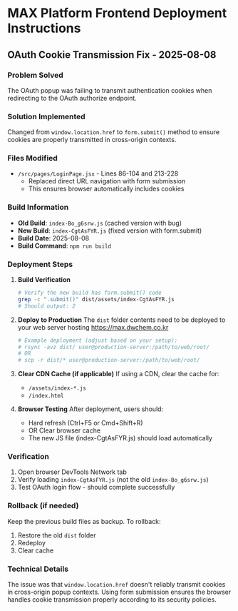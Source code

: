 # MAX Platform Frontend Deployment Instructions

## OAuth Cookie Transmission Fix - 2025-08-08

### Problem Solved
The OAuth popup was failing to transmit authentication cookies when redirecting to the OAuth authorize endpoint.

### Solution Implemented
Changed from `window.location.href` to `form.submit()` method to ensure cookies are properly transmitted in cross-origin contexts.

### Files Modified
- `/src/pages/LoginPage.jsx` - Lines 86-104 and 213-228
  - Replaced direct URL navigation with form submission
  - This ensures browser automatically includes cookies

### Build Information
- **Old Build**: `index-Bo_g6srw.js` (cached version with bug)
- **New Build**: `index-CgtAsFYR.js` (fixed version with form.submit)
- **Build Date**: 2025-08-08
- **Build Command**: `npm run build`

### Deployment Steps

1. **Build Verification**
   ```bash
   # Verify the new build has form.submit() code
   grep -c ".submit()" dist/assets/index-CgtAsFYR.js
   # Should output: 2
   ```

2. **Deploy to Production**
   The `dist` folder contents need to be deployed to your web server hosting https://max.dwchem.co.kr

   ```bash
   # Example deployment (adjust based on your setup):
   # rsync -avz dist/ user@production-server:/path/to/web/root/
   # OR
   # scp -r dist/* user@production-server:/path/to/web/root/
   ```

3. **Clear CDN Cache (if applicable)**
   If using a CDN, clear the cache for:
   - `/assets/index-*.js`
   - `/index.html`

4. **Browser Testing**
   After deployment, users should:
   - Hard refresh (Ctrl+F5 or Cmd+Shift+R)
   - OR Clear browser cache
   - The new JS file (index-CgtAsFYR.js) should load automatically

### Verification
1. Open browser DevTools Network tab
2. Verify loading `index-CgtAsFYR.js` (not the old `index-Bo_g6srw.js`)
3. Test OAuth login flow - should complete successfully

### Rollback (if needed)
Keep the previous build files as backup. To rollback:
1. Restore the old `dist` folder
2. Redeploy
3. Clear cache

### Technical Details
The issue was that `window.location.href` doesn't reliably transmit cookies in cross-origin popup contexts. Using form submission ensures the browser handles cookie transmission properly according to its security policies.